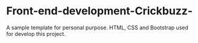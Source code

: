 # Front-end-development-Crickbuzz-
A sample template for personal purpose. HTML, CSS and Bootstrap used for develop this project.
